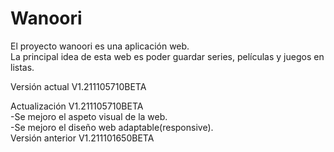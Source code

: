 # Wanoori
El proyecto wanoori es una aplicación web.<br />
La principal idea de esta web es poder guardar series, películas y juegos en listas.

Versión actual V1.211105710BETA

Actualización V1.211105710BETA<br />
-Se mejoro el aspeto visual de la web.<br />
-Se mejoro el diseño web adaptable(responsive).<br />
Versión anterior V1.211101650BETA
